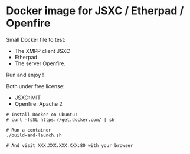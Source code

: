# Docker image for JSXC / Etherpad / Openfire

Small Docker file to test:
* The XMPP client JSXC
* Etherpad
* The server Openfire.

Run and enjoy !

Both under free license:
* JSXC: MIT
* Openfire: Apache 2

```
# Install Docker on Ubuntu:
# curl -fsSL https://get.docker.com/ | sh

# Run a container
./build-and-launch.sh

# And visit XXX.XXX.XXX.XXX:80 with your browser

```
